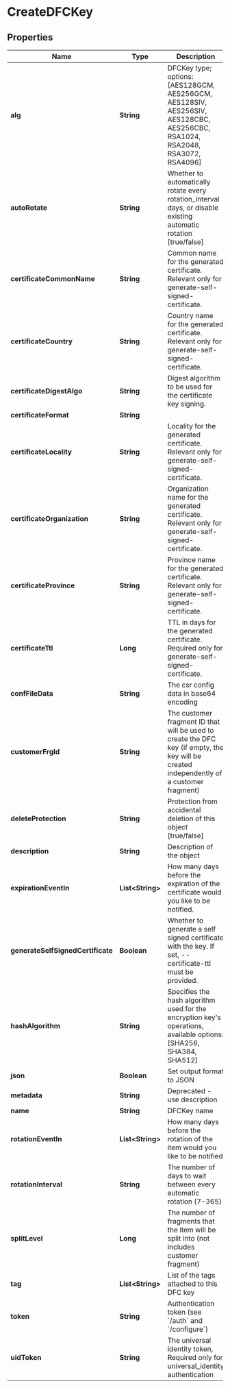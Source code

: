 

# CreateDFCKey


## Properties

| Name | Type | Description | Notes |
|------------ | ------------- | ------------- | -------------|
|**alg** | **String** | DFCKey type; options: [AES128GCM, AES256GCM, AES128SIV, AES256SIV, AES128CBC, AES256CBC, RSA1024, RSA2048, RSA3072, RSA4096] |  |
|**autoRotate** | **String** | Whether to automatically rotate every rotation_interval days, or disable existing automatic rotation [true/false] |  [optional] |
|**certificateCommonName** | **String** | Common name for the generated certificate. Relevant only for generate-self-signed-certificate. |  [optional] |
|**certificateCountry** | **String** | Country name for the generated certificate. Relevant only for generate-self-signed-certificate. |  [optional] |
|**certificateDigestAlgo** | **String** | Digest algorithm to be used for the certificate key signing. |  [optional] |
|**certificateFormat** | **String** |  |  [optional] |
|**certificateLocality** | **String** | Locality for the generated certificate. Relevant only for generate-self-signed-certificate. |  [optional] |
|**certificateOrganization** | **String** | Organization name for the generated certificate. Relevant only for generate-self-signed-certificate. |  [optional] |
|**certificateProvince** | **String** | Province name for the generated certificate. Relevant only for generate-self-signed-certificate. |  [optional] |
|**certificateTtl** | **Long** | TTL in days for the generated certificate. Required only for generate-self-signed-certificate. |  [optional] |
|**confFileData** | **String** | The csr config data in base64 encoding |  [optional] |
|**customerFrgId** | **String** | The customer fragment ID that will be used to create the DFC key (if empty, the key will be created independently of a customer fragment) |  [optional] |
|**deleteProtection** | **String** | Protection from accidental deletion of this object [true/false] |  [optional] |
|**description** | **String** | Description of the object |  [optional] |
|**expirationEventIn** | **List&lt;String&gt;** | How many days before the expiration of the certificate would you like to be notified. |  [optional] |
|**generateSelfSignedCertificate** | **Boolean** | Whether to generate a self signed certificate with the key. If set, --certificate-ttl must be provided. |  [optional] |
|**hashAlgorithm** | **String** | Specifies the hash algorithm used for the encryption key&#39;s operations, available options: [SHA256, SHA384, SHA512] |  [optional] |
|**json** | **Boolean** | Set output format to JSON |  [optional] |
|**metadata** | **String** | Deprecated - use description |  [optional] |
|**name** | **String** | DFCKey name |  |
|**rotationEventIn** | **List&lt;String&gt;** | How many days before the rotation of the item would you like to be notified |  [optional] |
|**rotationInterval** | **String** | The number of days to wait between every automatic rotation (7-365) |  [optional] |
|**splitLevel** | **Long** | The number of fragments that the item will be split into (not includes customer fragment) |  [optional] |
|**tag** | **List&lt;String&gt;** | List of the tags attached to this DFC key |  [optional] |
|**token** | **String** | Authentication token (see &#x60;/auth&#x60; and &#x60;/configure&#x60;) |  [optional] |
|**uidToken** | **String** | The universal identity token, Required only for universal_identity authentication |  [optional] |



